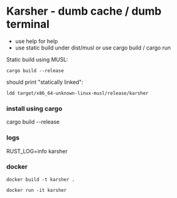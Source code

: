 # Karsher -  dumb cache / dumb terminal

- use help for help
- use static build under dist/musl or use cargo build / cargo run


Static build using MUSL:

```
cargo build --release 
```

should print "statically linked":

```
ldd target/x86_64-unknown-linux-musl/release/karsher 

```

### install using cargo
cargo build --release 

### logs
RUST_LOG=info karsher


### docker

```
docker build -t karsher .

docker run -it karsher 

```